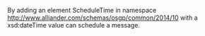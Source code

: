 By adding an element ScheduleTime in namespace http://www.alliander.com/schemas/osgp/common/2014/10 with a xsd:dateTime value can schedule a message.
